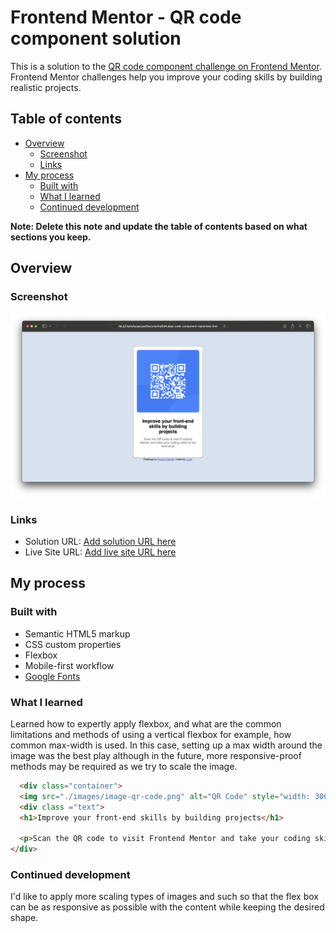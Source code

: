 # Frontend Mentor - QR code component solution

This is a solution to the [QR code component challenge on Frontend Mentor](https://www.frontendmentor.io/challenges/qr-code-component-iux_sIO_H). Frontend Mentor challenges help you improve your coding skills by building realistic projects. 

## Table of contents

- [Overview](#overview)
  - [Screenshot](#screenshot)
  - [Links](#links)
- [My process](#my-process)
  - [Built with](#built-with)
  - [What I learned](#what-i-learned)
  - [Continued development](#continued-development)


**Note: Delete this note and update the table of contents based on what sections you keep.**

## Overview

### Screenshot

![](./solution_scr.png)

### Links

- Solution URL: [Add solution URL here](https://your-solution-url.com)
- Live Site URL: [Add live site URL here](https://your-live-site-url.com)

## My process

### Built with

- Semantic HTML5 markup
- CSS custom properties
- Flexbox
- Mobile-first workflow
- [Google Fonts](https://fonts.google.com)

### What I learned

Learned how to expertly apply flexbox, and what are the common limitations and methods of using a vertical flexbox for example, how common max-width is used. In this case, setting up a max width around the image was the best play although in the future, more responsive-proof methods may be required as we try to scale the image.
```html
  <div class="container">
  <img src="./images/image-qr-code.png" alt="QR Code" style="width: 300px; height: 300px; border-radius: 10px; box-shadow: 0 4px 6px rgba(0, 0, 0, 0.1); margin-bottom: 1rem;">
  <div class ="text">
  <h1>Improve your front-end skills by building projects</h1>
  
  <p>Scan the QR code to visit Frontend Mentor and take your coding skills to the next level</p>
</div>
```

### Continued development

I'd like to apply more scaling types of images and such so that the flex box can be as responsive as possible with the content while keeping the desired shape.

